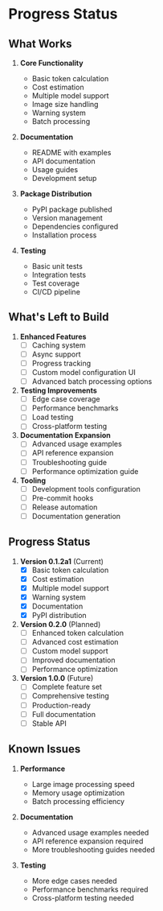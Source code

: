 # Progress Status

## What Works
1. **Core Functionality**
   - Basic token calculation
   - Cost estimation
   - Multiple model support
   - Image size handling
   - Warning system
   - Batch processing

2. **Documentation**
   - README with examples
   - API documentation
   - Usage guides
   - Development setup

3. **Package Distribution**
   - PyPI package published
   - Version management
   - Dependencies configured
   - Installation process

4. **Testing**
   - Basic unit tests
   - Integration tests
   - Test coverage
   - CI/CD pipeline

## What's Left to Build
1. **Enhanced Features**
   - [ ] Caching system
   - [ ] Async support
   - [ ] Progress tracking
   - [ ] Custom model configuration UI
   - [ ] Advanced batch processing options

2. **Testing Improvements**
   - [ ] Edge case coverage
   - [ ] Performance benchmarks
   - [ ] Load testing
   - [ ] Cross-platform testing

3. **Documentation Expansion**
   - [ ] Advanced usage examples
   - [ ] API reference expansion
   - [ ] Troubleshooting guide
   - [ ] Performance optimization guide

4. **Tooling**
   - [ ] Development tools configuration
   - [ ] Pre-commit hooks
   - [ ] Release automation
   - [ ] Documentation generation

## Progress Status
1. **Version 0.1.2a1** (Current)
   - [x] Basic token calculation
   - [x] Cost estimation
   - [x] Multiple model support
   - [x] Warning system
   - [x] Documentation
   - [x] PyPI distribution

2. **Version 0.2.0** (Planned)
   - [ ] Enhanced token calculation
   - [ ] Advanced cost estimation
   - [ ] Custom model support
   - [ ] Improved documentation
   - [ ] Performance optimization

3. **Version 1.0.0** (Future)
   - [ ] Complete feature set
   - [ ] Comprehensive testing
   - [ ] Production-ready
   - [ ] Full documentation
   - [ ] Stable API

## Known Issues
1. **Performance**
   - Large image processing speed
   - Memory usage optimization
   - Batch processing efficiency

2. **Documentation**
   - Advanced usage examples needed
   - API reference expansion required
   - More troubleshooting guides needed

3. **Testing**
   - More edge cases needed
   - Performance benchmarks required
   - Cross-platform testing needed 
